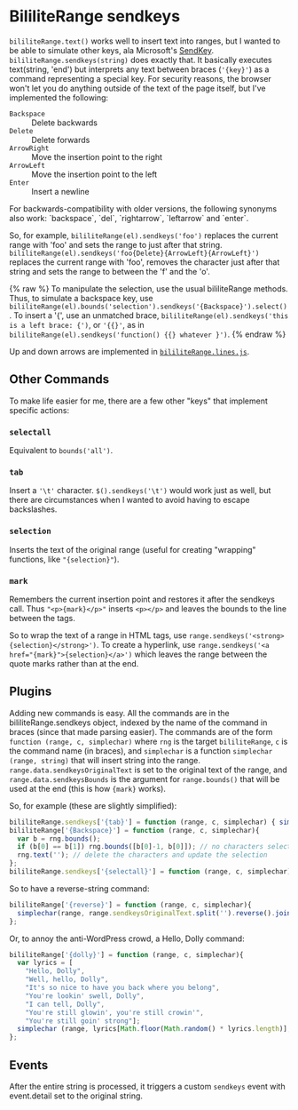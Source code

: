 # BililiteRange sendkeys

`bililiteRange.text()` works well to insert text into ranges, but I wanted to be able to 
simulate other keys, ala Microsoft's [SendKey](https://docs.microsoft.com/en-us/dotnet/api/system.windows.forms.sendkeys?view=netcore-3.1).
`bililiteRange.sendkeys(string)` does exactly that. It basically executes text(string, 'end')
but interprets any text between braces (`'{key}'`) as a command representing a special key.
For security reasons, the browser won't let you do anything outside of the text of the page itself,
but I've implemented the following:

<dl>
<dt><code>Backspace</code></dt>
<dd>Delete backwards</dd>
<dt><code>Delete</code></dt>
<dd>Delete forwards</dd>
<dt><code>ArrowRight</code></dt>
<dd>Move the insertion point to the right</dd>
<dt><code>ArrowLeft</code></dt>
<dd>Move the insertion point to the left</dd>
<dt><code>Enter</code></dt>
<dd>Insert a newline</dd>
</dl>
For backwards-compatibility with older versions, the following synonyms also work: `backspace`, `del`, `rightarrow`, `leftarrow` and `enter`.

So, for example, `bililiteRange(el).sendkeys('foo')` replaces the current range with 'foo' and sets the range to just 
after that string. `bililiteRange(el).sendkeys('foo{Delete}{ArrowLeft}{ArrowLeft}')` replaces the current range with 'foo', 
removes the character just after that string and sets the range to between the 'f' and the 'o'.

{% raw %}
To manipulate the selection, use the usual bililiteRange methods. Thus, to simulate a backspace key, 
use `bililiteRange(el).bounds('selection').sendkeys('{Backspace}').select()`.
To insert a '{', use an unmatched brace, `bililiteRange(el).sendkeys('this is a left brace: {')`, or `'{{}'`, 
as in `bililiteRange(el).sendkeys('function() {{} whatever }')`.
{% endraw %}

Up and down arrows are implemented in [`bililiteRange.lines.js`](lines.md).

## Other Commands

To make life easier for me, there are a few other "keys" that implement specific actions:

### `selectall`

Equivalent to `bounds('all')`.

### `tab`

Insert a `'\t'` character. `$().sendkeys('\t')` would work just as well, 
but there are circumstances when I wanted to avoid having to escape backslashes.

### `selection`

Inserts the text of the original range (useful for creating "wrapping" functions, like `"{selection}"`).

### `mark`

Remembers the current insertion point and restores it after the sendkeys call. 
Thus `"<p>{mark}</p>"` inserts `<p></p>` and leaves the bounds to the line between the tags.

So to wrap the text of a range in HTML tags, use `range.sendkeys('<strong>{selection}</strong>')`. 
To create a hyperlink, use `range.sendkeys('<a href="{mark}">{selection}</a>')` which leaves the range between the 
quote marks rather than at the end.

## Plugins

Adding new commands is easy. All the commands are in the bililiteRange.sendkeys object, 
indexed by the name of the command in braces (since that made parsing easier). 
The commands are of the form `function (range, c, simplechar)` where `rng` is the target `bililiteRange`, `c` is the command name 
(in braces), and `simplechar` is a function `simplechar (range, string)` that will insert string into the range. 
`range.data.sendkeysOriginalText` is set to the original text of the range, 
and `range.data.sendkeysBounds` is the argument for `range.bounds()` that will be used at the end (this is how `{mark}` works).

So, for example (these are slightly simplified):

```js
bililiteRange.sendkeys['{tab}'] = function (range, c, simplechar) { simplechar(rng, '\t') };
bililiteRange['{Backspace}'] = function (range, c, simplechar){
  var b = rng.bounds();
  if (b[0] == b[1]) rng.bounds([b[0]-1, b[0]]); // no characters selected; it's just an insertion point. Remove the previous character
  rng.text(''); // delete the characters and update the selection
};
bililiteRange.sendkeys['{selectall}'] = function (range, c, simplechar) { rng.bounds('all') };
```

So to have a reverse-string command:

```js
bililiteRange['{reverse}'] = function (range, c, simplechar){
  simplechar(range, range.sendkeysOriginalText.split('').reverse().join(''));
};
```

Or, to annoy the anti-WordPress crowd, a Hello, Dolly command:

```js
bililiteRange['{dolly}'] = function (range, c, simplechar){
  var lyrics = [
    "Hello, Dolly",
    "Well, hello, Dolly",
    "It's so nice to have you back where you belong",
    "You're lookin' swell, Dolly",
    "I can tell, Dolly",
    "You're still glowin', you're still crowin'",
    "You're still goin' strong"];
  simplechar (range, lyrics[Math.floor(Math.random() * lyrics.length)];
};
```

## Events

After the entire string is processed, it triggers a custom `sendkeys` event with event.detail set to the original string.